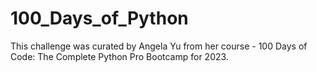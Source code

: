 # 100_Days_of_Python
This challenge was curated by Angela Yu from her course - 100 Days of Code: The Complete Python Pro Bootcamp for 2023.
